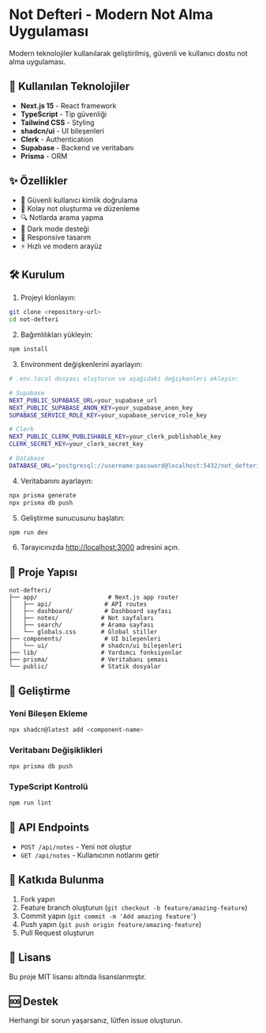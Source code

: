 # Not Defteri - Modern Not Alma Uygulaması

Modern teknolojiler kullanılarak geliştirilmiş, güvenli ve kullanıcı dostu not alma uygulaması.

## 🚀 Kullanılan Teknolojiler

- **Next.js 15** - React framework
- **TypeScript** - Tip güvenliği
- **Tailwind CSS** - Styling
- **shadcn/ui** - UI bileşenleri
- **Clerk** - Authentication
- **Supabase** - Backend ve veritabanı
- **Prisma** - ORM

## ✨ Özellikler

- 🔐 Güvenli kullanıcı kimlik doğrulama
- 📝 Kolay not oluşturma ve düzenleme
- 🔍 Notlarda arama yapma
- 🌙 Dark mode desteği
- 📱 Responsive tasarım
- ⚡ Hızlı ve modern arayüz

## 🛠️ Kurulum

1. Projeyi klonlayın:
```bash
git clone <repository-url>
cd not-defteri
```

2. Bağımlılıkları yükleyin:
```bash
npm install
```

3. Environment değişkenlerini ayarlayın:
```bash
# .env.local dosyası oluşturun ve aşağıdaki değişkenleri ekleyin:

# Supabase
NEXT_PUBLIC_SUPABASE_URL=your_supabase_url
NEXT_PUBLIC_SUPABASE_ANON_KEY=your_supabase_anon_key
SUPABASE_SERVICE_ROLE_KEY=your_supabase_service_role_key

# Clerk
NEXT_PUBLIC_CLERK_PUBLISHABLE_KEY=your_clerk_publishable_key
CLERK_SECRET_KEY=your_clerk_secret_key

# Database
DATABASE_URL="postgresql://username:password@localhost:5432/not_defteri"
```

4. Veritabanını ayarlayın:
```bash
npx prisma generate
npx prisma db push
```

5. Geliştirme sunucusunu başlatın:
```bash
npm run dev
```

6. Tarayıcınızda [http://localhost:3000](http://localhost:3000) adresini açın.

## 📁 Proje Yapısı

```
not-defteri/
├── app/                    # Next.js app router
│   ├── api/               # API routes
│   ├── dashboard/         # Dashboard sayfası
│   ├── notes/            # Not sayfaları
│   ├── search/           # Arama sayfası
│   └── globals.css       # Global stiller
├── components/            # UI bileşenleri
│   └── ui/               # shadcn/ui bileşenleri
├── lib/                  # Yardımcı fonksiyonlar
├── prisma/               # Veritabanı şeması
└── public/               # Statik dosyalar
```

## 🔧 Geliştirme

### Yeni Bileşen Ekleme
```bash
npx shadcn@latest add <component-name>
```

### Veritabanı Değişiklikleri
```bash
npx prisma db push
```

### TypeScript Kontrolü
```bash
npm run lint
```

## 📝 API Endpoints

- `POST /api/notes` - Yeni not oluştur
- `GET /api/notes` - Kullanıcının notlarını getir

## 🤝 Katkıda Bulunma

1. Fork yapın
2. Feature branch oluşturun (`git checkout -b feature/amazing-feature`)
3. Commit yapın (`git commit -m 'Add amazing feature'`)
4. Push yapın (`git push origin feature/amazing-feature`)
5. Pull Request oluşturun

## 📄 Lisans

Bu proje MIT lisansı altında lisanslanmıştır.

## 🆘 Destek

Herhangi bir sorun yaşarsanız, lütfen issue oluşturun.

